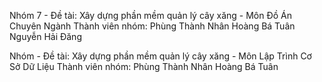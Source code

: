 Nhóm 7 - Đề tài: Xây dựng phần mềm quản lý cây xăng - Môn Đồ Án Chuyên Ngành
Thành viên nhóm:
    Phùng Thành Nhân
    Hoàng Bá Tuân
    Nguyễn Hải Đăng
    
Nhóm - Đề tài: Xây dựng phần mềm quản lý cây xăng - Môn Lập Trình Cơ Sở Dữ Liệu
Thành viên nhóm:
    Phùng Thành Nhân
    Hoàng Bá Tuân
    
    


